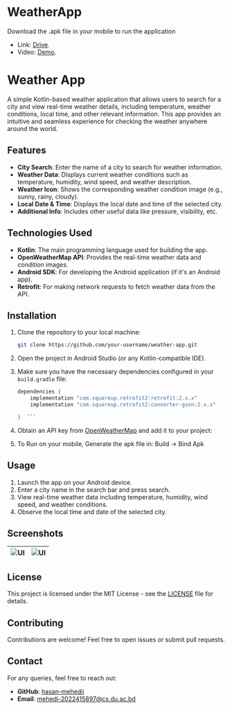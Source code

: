 # WeatherApp

Download the .apk file in your mobile to run the application

- Link: [Drive](https://drive.google.com/drive/folders/1v6ZTG5L9biWKp6_-cMf-C0tvbJWvnNP1).
- Video: [Demo](https://youtube.com/shorts/JoENU6rynCQ?si=Yd2e_0YYbaBQ3Jo-).
# Weather App

A simple Kotlin-based weather application that allows users to search for a city and view real-time weather details, including temperature, weather conditions, local time, and other relevant information. This app provides an intuitive and seamless experience for checking the weather anywhere around the world.

## Features

- **City Search**: Enter the name of a city to search for weather information.
- **Weather Data**: Displays current weather conditions such as temperature, humidity, wind speed, and weather description.
- **Weather Icon**: Shows the corresponding weather condition image (e.g., sunny, rainy, cloudy).
- **Local Date & Time**: Displays the local date and time of the selected city.
- **Additional Info**: Includes other useful data like pressure, visibility, etc.

## Technologies Used

- **Kotlin**: The main programming language used for building the app.
- **OpenWeatherMap API**: Provides the real-time weather data and condition images.
- **Android SDK**: For developing the Android application (if it's an Android app).
- **Retrofit**: For making network requests to fetch weather data from the API.

## Installation

1. Clone the repository to your local machine:

   ```bash
   git clone https://github.com/your-username/weather-app.git
2. Open the project in Android Studio (or any Kotlin-compatible IDE).

3. Make sure you have the necessary dependencies configured in your `build.gradle` file:

   ```gradle
   dependencies {
       implementation "com.squareup.retrofit2:retrofit:2.x.x"
       implementation "com.squareup.retrofit2:converter-gson:2.x.x"

   }  ```

4. Obtain an API key from [OpenWeatherMap](https://openweathermap.org/api) and add it to your project:
5. To Run on your mobile, Generate the apk file in: Build -> Bind Apk

## Usage

1. Launch the app on your Android device.
2. Enter a city name in the search bar and press search.
3. View real-time weather data including temperature, humidity, wind speed, and weather conditions.
4. Observe the local time and date of the selected city.

## Screenshots

| ![UI](images/pic1.jfif) | ![UI](images/pic2.jfif) |
|:-------------------:|:------------------:|

## License

This project is licensed under the MIT License - see the [LICENSE](LICENSE) file for details.

## Contributing

Contributions are welcome! Feel free to open issues or submit pull requests.

## Contact

For any queries, feel free to reach out:
- **GitHub**: [hasan-mehedii](https://github.com/hasan-mehedii)
- **Email**: [mehedi-2022415897@cs.du.ac.bd](mailto:mehedi-2022415897@cs.du.ac.bd)

